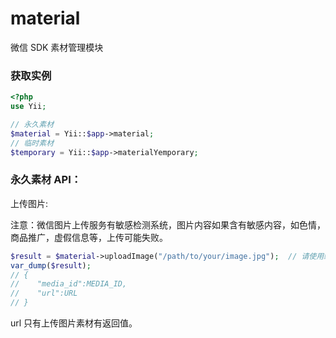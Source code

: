 # material
微信 SDK 素材管理模块

### 获取实例

```php
<?php
use Yii;

// 永久素材
$material = Yii::$app->material;
// 临时素材
$temporary = Yii::$app->materialYemporary;

```

### 永久素材 API：

上传图片:

注意：微信图片上传服务有敏感检测系统，图片内容如果含有敏感内容，如色情，商品推广，虚假信息等，上传可能失败。

```php
$result = $material->uploadImage("/path/to/your/image.jpg");  // 请使用绝对路径写法！除非你正确的理解了相对路径（好多人是没理解对的）！
var_dump($result);
// {
//    "media_id":MEDIA_ID,
//    "url":URL
// }
```

url 只有上传图片素材有返回值。